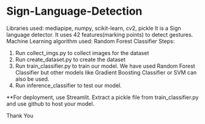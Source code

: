 # Sign-Language-Detection
Libraries used: mediapipe, numpy, scikit-learn, cv2, pickle
It is a Sign language detector. It uses 42 features(marking points) to detect gestures. 
Machine Learning algorithm used: Random Forest Classifier
Steps: 
1. Run collect_imgs.py to collect images for the dataset
2. Run create_dataset.py to create the dataset
3. Run train_classifier.py to train our model. We have used Random Forest Classifier but other models like Gradient Boosting Classifier or SVM can also be used.
4. Run inference_classifier to test our model. 

**For deployment, use Streamlit. Extract a pickle file from train_classifier.py and use github to host your model.

Thank You
